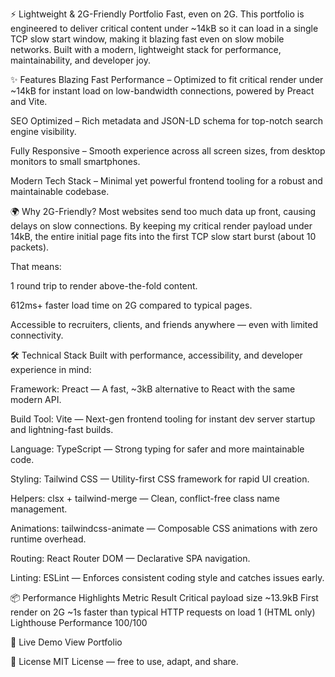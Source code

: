 ⚡ Lightweight & 2G-Friendly Portfolio
Fast, even on 2G.
This portfolio is engineered to deliver critical content under ~14kB so it can load in a single TCP slow start window, making it blazing fast even on slow mobile networks. Built with a modern, lightweight stack for performance, maintainability, and developer joy.

✨ Features
Blazing Fast Performance – Optimized to fit critical render under ~14kB for instant load on low-bandwidth connections, powered by Preact and Vite.

SEO Optimized – Rich metadata and JSON-LD schema for top-notch search engine visibility.

Fully Responsive – Smooth experience across all screen sizes, from desktop monitors to small smartphones.

Modern Tech Stack – Minimal yet powerful frontend tooling for a robust and maintainable codebase.

🌍 Why 2G-Friendly?
Most websites send too much data up front, causing delays on slow connections.
By keeping my critical render payload under 14kB, the entire initial page fits into the first TCP slow start burst (about 10 packets).

That means:

1 round trip to render above-the-fold content.

612ms+ faster load time on 2G compared to typical pages.

Accessible to recruiters, clients, and friends anywhere — even with limited connectivity.

🛠️ Technical Stack
Built with performance, accessibility, and developer experience in mind:

Framework: Preact — A fast, ~3kB alternative to React with the same modern API.

Build Tool: Vite — Next-gen frontend tooling for instant dev server startup and lightning-fast builds.

Language: TypeScript — Strong typing for safer and more maintainable code.

Styling: Tailwind CSS — Utility-first CSS framework for rapid UI creation.

Helpers: clsx + tailwind-merge — Clean, conflict-free class name management.

Animations: tailwindcss-animate — Composable CSS animations with zero runtime overhead.

Routing: React Router DOM — Declarative SPA navigation.

Linting: ESLint — Enforces consistent coding style and catches issues early.

📦 Performance Highlights
Metric	Result
Critical payload size	~13.9kB
First render on 2G	~1s faster than typical
HTTP requests on load	1 (HTML only)
Lighthouse Performance	100/100

🔗 Live Demo
View Portfolio

📜 License
MIT License — free to use, adapt, and share.